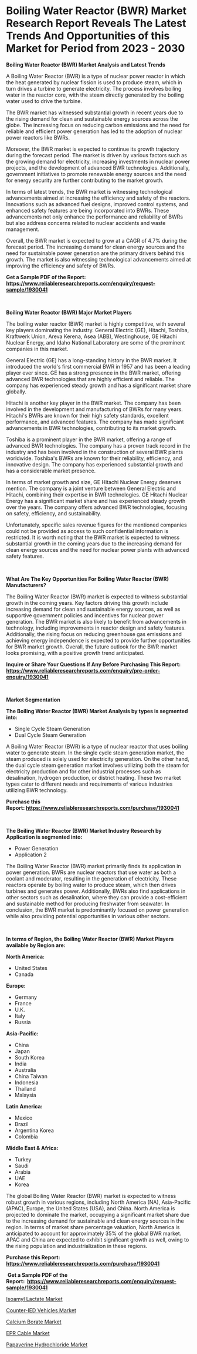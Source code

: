 <p><h1>Boiling Water Reactor (BWR) Market Research Report Reveals The Latest Trends And Opportunities of this Market for Period from 2023 - 2030</h1></p><p><strong>Boiling Water Reactor (BWR) Market Analysis and Latest Trends</strong></p>
<p><p>A Boiling Water Reactor (BWR) is a type of nuclear power reactor in which the heat generated by nuclear fission is used to produce steam, which in turn drives a turbine to generate electricity. The process involves boiling water in the reactor core, with the steam directly generated by the boiling water used to drive the turbine.</p><p>The BWR market has witnessed substantial growth in recent years due to the rising demand for clean and sustainable energy sources across the globe. The increasing focus on reducing carbon emissions and the need for reliable and efficient power generation has led to the adoption of nuclear power reactors like BWRs.</p><p>Moreover, the BWR market is expected to continue its growth trajectory during the forecast period. The market is driven by various factors such as the growing demand for electricity, increasing investments in nuclear power projects, and the development of advanced BWR technologies. Additionally, government initiatives to promote renewable energy sources and the need for energy security are further contributing to the market growth.</p><p>In terms of latest trends, the BWR market is witnessing technological advancements aimed at increasing the efficiency and safety of the reactors. Innovations such as advanced fuel designs, improved control systems, and enhanced safety features are being incorporated into BWRs. These advancements not only enhance the performance and reliability of BWRs but also address concerns related to nuclear accidents and waste management.</p><p>Overall, the BWR market is expected to grow at a CAGR of 4.7% during the forecast period. The increasing demand for clean energy sources and the need for sustainable power generation are the primary drivers behind this growth. The market is also witnessing technological advancements aimed at improving the efficiency and safety of BWRs.</p></p>
<p><strong>Get a Sample PDF of the Report:&nbsp; <a href="https://www.reliableresearchreports.com/enquiry/request-sample/1930041">https://www.reliableresearchreports.com/enquiry/request-sample/1930041</a></strong></p>
<p>&nbsp;</p>
<p><strong>Boiling Water Reactor (BWR) Major Market Players</strong></p>
<p><p>The boiling water reactor (BWR) market is highly competitive, with several key players dominating the industry. General Electric (GE), Hitachi, Toshiba, Kraftwerk Union, Areva Kerena, Asea (ABB), Westinghouse, GE Hitachi Nuclear Energy, and Idaho National Laboratory are some of the prominent companies in this market.</p><p>General Electric (GE) has a long-standing history in the BWR market. It introduced the world's first commercial BWR in 1957 and has been a leading player ever since. GE has a strong presence in the BWR market, offering advanced BWR technologies that are highly efficient and reliable. The company has experienced steady growth and has a significant market share globally.</p><p>Hitachi is another key player in the BWR market. The company has been involved in the development and manufacturing of BWRs for many years. Hitachi's BWRs are known for their high safety standards, excellent performance, and advanced features. The company has made significant advancements in BWR technologies, contributing to its market growth.</p><p>Toshiba is a prominent player in the BWR market, offering a range of advanced BWR technologies. The company has a proven track record in the industry and has been involved in the construction of several BWR plants worldwide. Toshiba's BWRs are known for their reliability, efficiency, and innovative design. The company has experienced substantial growth and has a considerable market presence.</p><p>In terms of market growth and size, GE Hitachi Nuclear Energy deserves mention. The company is a joint venture between General Electric and Hitachi, combining their expertise in BWR technologies. GE Hitachi Nuclear Energy has a significant market share and has experienced steady growth over the years. The company offers advanced BWR technologies, focusing on safety, efficiency, and sustainability.</p><p>Unfortunately, specific sales revenue figures for the mentioned companies could not be provided as access to such confidential information is restricted. It is worth noting that the BWR market is expected to witness substantial growth in the coming years due to the increasing demand for clean energy sources and the need for nuclear power plants with advanced safety features.</p></p>
<p>&nbsp;</p>
<p><strong>What Are The Key Opportunities For Boiling Water Reactor (BWR) Manufacturers?</strong></p>
<p><p>The Boiling Water Reactor (BWR) market is expected to witness substantial growth in the coming years. Key factors driving this growth include increasing demand for clean and sustainable energy sources, as well as supportive government policies and incentives for nuclear power generation. The BWR market is also likely to benefit from advancements in technology, including improvements in reactor design and safety features. Additionally, the rising focus on reducing greenhouse gas emissions and achieving energy independence is expected to provide further opportunities for BWR market growth. Overall, the future outlook for the BWR market looks promising, with a positive growth trend anticipated.</p></p>
<p><strong>Inquire or Share Your Questions If Any Before Purchasing This Report: <a href="https://www.reliableresearchreports.com/enquiry/pre-order-enquiry/1930041">https://www.reliableresearchreports.com/enquiry/pre-order-enquiry/1930041</a></strong></p>
<p>&nbsp;</p>
<p><strong>Market Segmentation</strong></p>
<p><strong>The Boiling Water Reactor (BWR) Market Analysis by types is segmented into:</strong></p>
<p><ul><li>Single Cycle Steam Generation</li><li>Dual Cycle Steam Generation</li></ul></p>
<p><p>A Boiling Water Reactor (BWR) is a type of nuclear reactor that uses boiling water to generate steam. In the single cycle steam generation market, the steam produced is solely used for electricity generation. On the other hand, the dual cycle steam generation market involves utilizing both the steam for electricity production and for other industrial processes such as desalination, hydrogen production, or district heating. These two market types cater to different needs and requirements of various industries utilizing BWR technology.</p></p>
<p><strong>Purchase this Report:&nbsp;<a href="https://www.reliableresearchreports.com/purchase/1930041">https://www.reliableresearchreports.com/purchase/1930041</a></strong></p>
<p>&nbsp;</p>
<p><strong>The Boiling Water Reactor (BWR) Market Industry Research by Application is segmented into:</strong></p>
<p><ul><li>Power Generation</li><li>Application 2</li></ul></p>
<p><p>The Boiling Water Reactor (BWR) market primarily finds its application in power generation. BWRs are nuclear reactors that use water as both a coolant and moderator, resulting in the generation of electricity. These reactors operate by boiling water to produce steam, which then drives turbines and generates power. Additionally, BWRs also find applications in other sectors such as desalination, where they can provide a cost-efficient and sustainable method for producing freshwater from seawater. In conclusion, the BWR market is predominantly focused on power generation while also providing potential opportunities in various other sectors.</p></p>
<p>&nbsp;</p>
<p><strong>In terms of Region, the Boiling Water Reactor (BWR) Market Players available by Region are:</strong></p>
<p>
    <p> <strong> North America: </strong>
        <ul>
            <li>United States</li>
            <li>Canada</li>
        </ul>
        </p> 
    <p> <strong> Europe: </strong>
        <ul>
            <li>Germany</li>
            <li>France</li>
            <li>U.K.</li>
            <li>Italy</li>
            <li>Russia</li>
        </ul>
        </p> 
    <p> <strong> Asia-Pacific: </strong>
        <ul>
            <li>China</li>
            <li>Japan</li>
            <li>South Korea</li>
            <li>India</li>
            <li>Australia</li>
            <li>China Taiwan</li>
            <li>Indonesia</li>
            <li>Thailand</li>
            <li>Malaysia</li>
        </ul>
        </p> 
    <p> <strong> Latin America: </strong>
        <ul>
            <li>Mexico</li>
            <li>Brazil</li>
            <li>Argentina Korea</li>
            <li>Colombia</li>
        </ul>
        </p> 
    <p> <strong> Middle East & Africa: </strong>
        <ul>
            <li>Turkey</li>
            <li>Saudi</li>
            <li>Arabia</li>
            <li>UAE</li>
            <li>Korea</li>
        </ul>
    </p>
    </p>
<p><p>The global Boiling Water Reactor (BWR) market is expected to witness robust growth in various regions, including North America (NA), Asia-Pacific (APAC), Europe, the United States (USA), and China. North America is projected to dominate the market, occupying a significant market share due to the increasing demand for sustainable and clean energy sources in the region. In terms of market share percentage valuation, North America is anticipated to account for approximately 35% of the global BWR market. APAC and China are expected to exhibit significant growth as well, owing to the rising population and industrialization in these regions.</p></p>
<p><strong>Purchase this Report: <a href="https://www.reliableresearchreports.com/purchase/1930041">https://www.reliableresearchreports.com/purchase/1930041</a></strong></p>
<p>&nbsp;<strong>Get a Sample PDF of the Report:&nbsp;&nbsp;<a href="https://www.reliableresearchreports.com/enquiry/request-sample/1930041">https://www.reliableresearchreports.com/enquiry/request-sample/1930041</a></strong></p>
<p><strong></strong></p>
<p><p><a href="https://medium.com/@s40138378/isoamyl-lactate-market-the-key-to-successful-business-strategy-forecast-till-2030-da0a61fb9158">Isoamyl Lactate Market</a></p><p><a href="https://github.com/santosh758595/Market-Research-Report-List-1/blob/main/counter-ied-vehicles-market.md">Counter-IED Vehicles Market</a></p><p><a href="https://medium.com/@shubham99912151/calcium-borate-market-size-market-outlook-and-market-forecast-2023-to-2030-35f50a2a8c05">Calcium Borate Market</a></p><p><a href="https://github.com/Chiragrp25/Market-Research-Report-List-1/blob/main/epr-cable-market.md">EPR Cable Market</a></p><p><a href="https://medium.com/@santosh99915121/papaverine-hydrochloride-market-share-evolution-and-market-growth-trends-2023-2030-a065ad1a5802">Papaverine Hydrochloride Market</a></p></p>